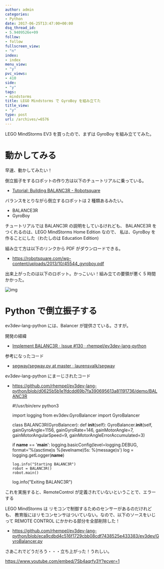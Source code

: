 ```yaml
---
author: admin
categories:
- Python
date: 2017-06-25T13:47:00+00:00
dsq_thread_id:
- 5.9409526e+09
follow:
- follow
fullscreen_view:
- "n"
index:
- index
menu_view:
- "y"
pvc_views:
- 410
side:
- "y"
tags:
- mindstorms
title: LEGO Mindstorms で GyroBoy を組み立てた
title_view:
- "y"
type: post
url: /archives/=6576
---
```


LEGO MindStorms EV3 を買ったので、まずは GyroBoy を組み立ててみた。

# 動かしてみる

早速、動かしてみたい！

倒立振子をするロポットの作り方は以下のチュートリアルに乗っている。
-   [Tutorial: Building BALANC3R - Robotsquare](https://robotsquare.com/2014/06/23/tutorial-building-balanc3r/)

バランスをとりながら倒立するロポットは 2 種類あるみたい。
-   BALANCE3R
-   GyroBoy

チュートリアルでは BALANC3R の説明をしているけれども、
BALANCE3R をつくれるのは、LEGO MindStorms Home Edition なので、
私は、GyroBoy を作ることにした（わたしのは Education Edition)

組み立て方は以下のリンクから PDF がダウンロードできる。

-   <https://robotsquare.com/wp-content/uploads/2013/10/45544_gyroboy.pdf>

出来上がったのは以下のロボット。かっこいい！組み立ての要領が悪く 5 時間かかった。

![img](./../img/IMG_2200R.jpg)

# Python で倒立振子する

ev3dev-lang-python には、Balancer が提供さている。さすが。

開発の経緯
-   [Implement BALANC3R · Issue #130 · rhempel/ev3dev-lang-python](https://github.com/rhempel/ev3dev-lang-python/issues/130)

参考になったコード
-   [segway/segway.py at master · laurensvalk/segway](https://github.com/laurensvalk/segway/blob/master/ev3/ev3dev/python/segway.py)

ev3dev-lang-python にまーじされたコード
-   <https://github.com/rhempel/ev3dev-lang-python/blob/d0625b5b1e1fdcdd69b7fa390695613a81191736/demo/BALANC3R>

    #!/usr/bin/env python3
    
    import logging
    from ev3dev.GyroBalancer import GyroBalancer
    
    
    class BALANC3R(GyroBalancer):
        def __init__(self):
            GyroBalancer.__init__(self,
                                  gainGyroAngle=1156,
                                  gainGyroRate=146,
                                  gainMotorAngle=7,
                                  gainMotorAngularSpeed=9,
                                  gainMotorAngleErrorAccumulated=3)
    
    
    if __name__ == '__main__':
        logging.basicConfig(level=logging.DEBUG,
                            format='%(asctime)s %(levelname)5s: %(message)s')
        log = logging.getLogger(__name__)
    
        log.info("Starting BALANC3R")
        robot = BALANC3R()
        robot.main()
    log.info("Exiting BALANC3R")

これを実施すると、RemoteControl が定義されていないということで、エラーする

LEGO MindStorms は リモコンで制御するためのセンサーがあるのだけれども、
教育版にはリモコンセンサはついていない。なので、以下のソースをいじって REMOTE CONTROL にかかわる部分を全部削除した！

-   <https://github.com/rhempel/ev3dev-lang-python/blob/eca9cdbd4c516f1729cbb08cdf7438525e433383/ev3dev/GyroBalancer.py>

さあこれでどうだろう・・・立ち上がった！うれしい。

https://www.youtube.com/embed/7Sb4aqrfy3Y?ecver=1
